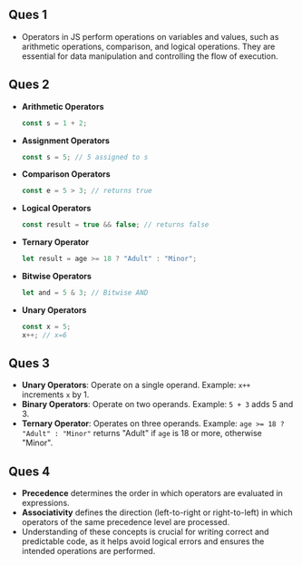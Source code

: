 ## Ques 1

- Operators in JS perform operations on variables and values, such as arithmetic operations, comparison, and logical operations. They are essential for data manipulation and controlling the flow of execution.

## Ques 2

- **Arithmetic Operators**

  ```js
  const s = 1 + 2;
  ```

- **Assignment Operators**

  ```js
  const s = 5; // 5 assigned to s
  ```

- **Comparison Operators**

  ```js
  const e = 5 > 3; // returns true
  ```

- **Logical Operators**

  ```js
  const result = true && false; // returns false
  ```

- **Ternary Operator**

  ```js
  let result = age >= 18 ? "Adult" : "Minor";
  ```

- **Bitwise Operators**

  ```js
  let and = 5 & 3; // Bitwise AND
  ```

- **Unary Operators**
  ```js
  const x = 5;
  x++; // x=6
  ```

## Ques 3

- **Unary Operators**: Operate on a single operand. Example: `x++` increments `x` by 1.
- **Binary Operators**: Operate on two operands. Example: `5 + 3` adds 5 and 3.
- **Ternary Operator**: Operates on three operands. Example: `age >= 18 ? "Adult" : "Minor"` returns "Adult" if `age` is 18 or more, otherwise "Minor".


## Ques 4

- **Precedence** determines the order in which operators are evaluated in expressions. 
- **Associativity** defines the direction (left-to-right or right-to-left) in which operators of the same precedence level are processed. 
- Understanding  of these concepts is crucial for writing correct and predictable code, as it helps avoid logical errors and ensures the intended operations are performed.